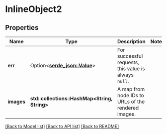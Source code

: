 # InlineObject2

## Properties

Name | Type | Description | Notes
------------ | ------------- | ------------- | -------------
**err** | Option<[**serde_json::Value**](.md)> | For successful requests, this value is always `null`. | 
**images** | **std::collections::HashMap<String, String>** | A map from node IDs to URLs of the rendered images. | 

[[Back to Model list]](../README.md#documentation-for-models) [[Back to API list]](../README.md#documentation-for-api-endpoints) [[Back to README]](../README.md)


